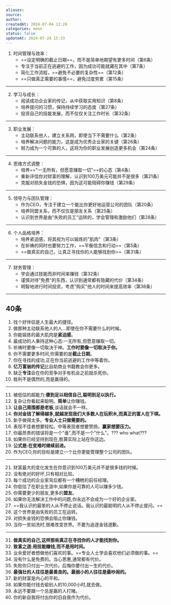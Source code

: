 ```yaml
---
aliases: 
source: 
author: 
createdAt: 2024-07-04 12:28
categories: moon
status: false
updateAt: 2024-07-24 15:33
---
```


1. 时间管理与效率：
   - ==设定明确的截止日期==，而不是简单地期望有更多时间（第6条）
   - 专注于当前正在逃避的工作，因为成功可能就藏在其中（第7条）
   - 简化工作流程，==避免不必要的复杂性==（第12条）
   - ==只做真正需要的事情==，避免过度劳累（第15条）

---

2. 学习与成长：
   - 阅读成功企业家的传记，从中获取实用知识（第8条）
   - 培养提问的习惯，保持持续学习的态度（第27条）
   - 投资自己的技能发展，而不仅仅关注工作时长（第32条）

---

3. 职业发展：
   - 主动联系他人，建立关系网，即使当下不需要什么（第2条）
   - 培养解决问题的能力，这是成为优秀企业家的关键（第26条）
   - 努力成为一个可靠的人，这将为你的职业发展创造更多机会（第24条）

---

4. 思维方式调整：
   - 培养=="一无所有，但愿意赚取一切"==的心态（第4条）
   - 重新评估你对财富的理解，认识到100万美元可能并不是很多（第21条）
   - 克服对损失金钱的恐惧，因为这可能阻碍你赚钱（第29条）

---

5. 领导力与团队管理：
   - 作为CEO，专注于建立一个能比你更好地运营公司的团队（第20条）
   - 培养同盟关系，而不仅仅是朋友关系（第25条）
   - 认识到世界是由"失败的员工"运转的，学会管理和激励他们（第28条）

---

6. 个人品格培养：
   - 培养紧迫感，将其视为可以锻炼的"肌肉"（第3条）
   - 在祈祷的同时也要努力工作，==平衡信念和行动==（第5条）
   - ==做真实的自己，让真正寻找你的人能够找到你==（第31条）

---

7. 财务管理：
   - 学会通过技能而非时间来赚钱（第32条）
   - 谨慎对待"免费"的东西，认识到通常都有隐藏的代价（第34条）
   - 明智地进行时间投资，考虑"购买"他人的时间来提高效率（第38条）

---

## 40条

1. 找个好伴侣是人生最大的捷径。
2. 做那种主动联系他人的人...即使在你不需要什么的时候。
3. 你能锻炼的最大肌肉是**紧迫感**。
4. 最成功的人秉持这种心态:一无所有,但愿意赚取一切。
5. 祈祷时要像一切取决于神。**工作时要像一切取决于你。**
6. 你不需要更多时间,你需要的是**截止日期**。
7. 你在寻找的成功,正在你当前逃避的工作中等着你。
8. **亿万富翁的传记**比自助商业书籍教会你更多。
9. 缺乏**专注**会在你的竞争对手有机会之前就杀死你。
10. 胜利不是偶然的,而是赢得的。

---

11. 被低估的超能力:**傻到足以相信自己,聪明到足以执行。**
12. 复杂让你看起来聪明。**简单**让你赚钱。
13. **让自己周围都是老板**,谈话就会不一样。
14. **你对金钱了解得越多,就越发现我们大多数人在玩积木,而真正的富人在下棋。**
15. 新手做得太多。**专业人士只做需要的。**
16. 表现不佳者想要轻松。中等表现者想要赞扬。**赢家想要压力。**
17. 你最昂贵的错误将是一个"谁",而不是一个"什么"。??? who  what???
18. 如果你已经坚持到现在,胜算实际上站在你这边。
19. **公式是:在变难时继续前进。**
20. 作为CEO,你的目标是建立一个比你更能管理整个公司的团队。

---

21. 财富最大的变化发生在你意识到100万美元并不是很多钱的时候。
22. 没有绝对的好坏,只有相对比较。
23. 每个成功的企业家背后都有一个糟糕的前任经理。
24. 你低估了在职业生涯中,如果你是可靠的人可以赚多少钱。
25. 你需要更少的朋友,更多的**盟友**。
26. 如果你无法解决工作中的问题,你永远不会成为一个好的企业家。
27. ==我认识的最笨的人从不停止说话。我认识的最聪明的人从不停止提问。==
28. 这个世界是由失败的员工在运转。
29. 对损失金钱的恐惧会阻止你赚钱。
30. 当你一贫如洗时,很难改变世界。不要为追逐金钱道歉。

---

31. **做真实的自己,这样那些真正在寻找你的人才能找到你。**
32. **致富之道:用技能赚钱,而不是用时间。**
33. 业余爱好者想做他们喜欢的事。==专业人士学会喜欢他们必须做的事。==
34. 没有什么是免费的。当心恩惠,通常都有代价。
35. 失败你只付出一次代价。后悔你要付出一生的代价。
36. **最强壮的人往往是最善良的。最弱小的人往往是最吵闹的。**
37. 新的财富是内心的平和。
38. 如果你能付钱去偷别人的10,000小时,就去做。
39. 永远不要跟一个总是赢的人打赌。
40. 你的新自我将付出你的旧自我作为代价。
